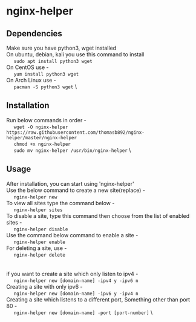 # nginx-helper

## Dependencies
Make sure you have python3, wget installed \
On ubuntu, debian, kali you use this command to install \
&nbsp;&nbsp;&nbsp;&nbsp; `sudo apt install python3 wget` \
On CentOS use - \
&nbsp;&nbsp;&nbsp;&nbsp; `yum install python3 wget` \
On Arch Linux use - \
&nbsp;&nbsp;&nbsp;&nbsp; `pacman -S python3 wget` \

## Installation
Run below commands in order - \
&nbsp;&nbsp;&nbsp;&nbsp; `wget -O nginx-helper https://raw.githubusercontent.com/thomasb892/nginx-helper/master/nginx-helper` \
&nbsp;&nbsp;&nbsp;&nbsp; `chmod +x nginx-helper` \
&nbsp;&nbsp;&nbsp;&nbsp; `sudo mv nginx-helper /usr/bin/nginx-helper`
\

## Usage
After installation, you can start using 'nginx-helper' \
Use the below command to create a new site(replace) - \
&nbsp;&nbsp;&nbsp;&nbsp; `nginx-helper new` \
To view all sites type the command below - \
&nbsp;&nbsp;&nbsp;&nbsp; `nginx-helper sites` \
To disable a site, type this command then choose from the list of enabled sites - \
&nbsp;&nbsp;&nbsp;&nbsp; `nginx-helper disable` \
Use the command below command to enable a site - \
&nbsp;&nbsp;&nbsp;&nbsp; `nginx-helper enable` \
For deleting a site, use - \
&nbsp;&nbsp;&nbsp;&nbsp; `nginx-helper delete` \
\
\
if you want to create a site which only listen to ipv4 - \
&nbsp;&nbsp;&nbsp;&nbsp; `nginx-helper new [domain-name] -ipv4 y -ipv6 n` \
Creating a site with only ipv6 - \
&nbsp;&nbsp;&nbsp;&nbsp; `nginx-helper new [domain-name] -ipv6 y -ipv4 n` \
Creating a site which listens to a different port, Something other than port 80 - \
&nbsp;&nbsp;&nbsp;&nbsp; `nginx-helper new [domain-name] -port [port-number]` \
